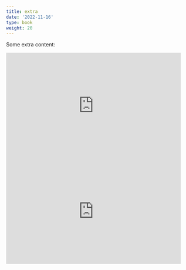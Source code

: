 ```yaml
---
title: extra
date: '2022-11-16'
type: book
weight: 20
---
```


Some extra content:

<iframe src="https://onedrive.live.com/embed?cid=ACC929CA35B3A537&resid=ACC929CA35B3A537%21126765&authkey=AMl1rHRMo7LP7js&em=2" width="476" height="288" frameborder="0" scrolling="no"></iframe>

<iframe src="https://onedrive.live.com/embed?cid=ACC929CA35B3A537&resid=ACC929CA35B3A537%21126766&authkey=ALjCWcPqecpRtW8&em=2" width="476" height="288" frameborder="0" scrolling="no"></iframe>